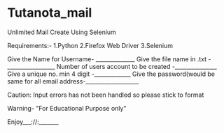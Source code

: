 # Tutanota_mail
Unlimited Mail Create Using Selenium

Requirements:-
1.Python
2.Firefox Web Driver
3.Selenium

Give the Name for Username- ______________
Give the file name in .txt -_________________
Number of users account to be created -_______________
Give a unique no. min 4 digit -_____________
Give the password(would be same for all email address-___________________

Caution: Input errors has not been handled so please stick to format

Warning- "For Educational Purpose only"

Enjoy___://:_______
